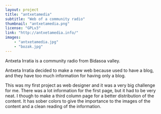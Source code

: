 ```yaml
---
layout: project
title: "antxetamedia"
subtitle: "Web of a community radio"
thumbnail: "antxetamedia.png"
license: "GPLv3"
link: "http://antxetamedia.info/"
images:
    - "antxetamedia.jpg"
    - "bozak.jpg"
---
```


Antxeta Irratia is a community radio from Bidasoa valley.

Antxeta Irratia decided to make a new web because used to have a blog, and they have too much information for having only a blog.

This was my first project as web designer and it was a very big challenge for me. There was a lot information for the first page, but it had to be very neat. I though to make a third column page for a better distribution of the content. It has sober colors to give the importance to the images of the content and a clean reading of the information.
